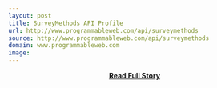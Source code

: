 ```yaml
---
layout: post
title: SurveyMethods API Profile
url: http://www.programmableweb.com/api/surveymethods
source: http://www.programmableweb.com/api/surveymethods
domain: www.programmableweb.com
image: 
---
```


<p></p>
<center><p><a href="http://www.programmableweb.com/api/surveymethods" style='padding:25px; font-sze:18px; font-weight: bold;'>Read Full Story</a></p></center>
